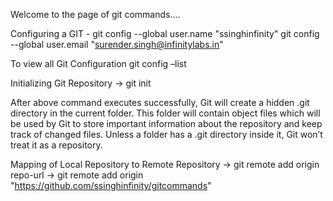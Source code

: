 Welcome to the page of git commands....

Configuring a GIT - 
git config --global user.name "ssinghinfinity"
git config --global user.email "surender.singh@infinitylabs.in" 


To view all Git Configuration
git config –list


Initializing Git Repository
-> git init

After above command executes successfully, Git will create a hidden .git directory in the current folder. This folder will contain object files which will be used by Git to store important information about the repository and keep track of changed files. Unless a folder has a .git directory inside it, Git won’t treat it as a repository.

Mapping of Local Repository to Remote Repository
-> git remote add origin repo-url
-> git remote add origin "https://github.com/ssinghinfinity/gitcommands"

